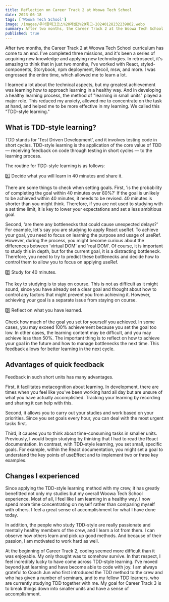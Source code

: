 ```yaml
---
title: Reflection on Career Track 2 at Woowa Tech School
date: 2023-06-18
tags: ['Woowa Tech School']
image: /images/우아한테크코스%20레벨2%20회고-20240128232239862.webp
summary: After two months, the Career Track 2 at the Woowa Tech School curriculum has come to an end. I've completed three missions, and it's been a series of acquiring new knowledge and applying new technologies. It's amazing to think that in just two months, I've worked with React, styled-components, Storybook, NPM deployment, Recoil, msw, and more.
published: true
---
```


After two months, the Career Track 2 at Woowa Tech School curriculum has come to an end. I've completed three missions, and it's been a series of acquiring new knowledge and applying new technologies. In retrospect, it's amazing to think that in just two months, I've worked with React, styled-components, Storybook, npm deployment, Recoil, msw, and more. I was engrossed the entire time, which allowed me to learn a lot.

I learned a lot about the technical aspects, but my greatest achievement was learning how to approach learning in a healthy way. And in developing a healthy learning process, the method of "learning in small units" played a major role. This reduced my anxiety, allowed me to concentrate on the task at hand, and helped me to be more effective in my learning. We called this "TDD-style learning."

## What is TDD-style learning?

TDD stands for 'Test Driven Development', and it involves testing code in short cycles. TDD-style learning is the application of the core value of TDD — receiving feedback on code through testing in short cycles — to the learning process.

The routine for TDD-style learning is as follows:

1️⃣ Decide what you will learn in 40 minutes and share it.

There are some things to check when setting goals. First, 'is the probability of completing the goal within 40 minutes over 80%?' If the goal is unlikely to be achieved within 40 minutes, it needs to be revised. 40 minutes is shorter than you might think. Therefore, if you are not used to studying with a set time limit, it is key to lower your expectations and set a less ambitious goal.

Second, 'are there any bottlenecks that could cause unexpected delays?' For example, let's say you are studying to apply React useRef. To achieve your goal, you need to focus on learning the purpose and usage of useRef. However, during the process, you might become curious about the differences between 'virtual DOM' and 'real DOM'. Of course, it is important to study this in depth, but for the current goal, it is a distracting bottleneck. Therefore, you need to try to predict these bottlenecks and decide how to control them to allow you to focus on applying useRef.

2️⃣ Study for 40 minutes.

The key to studying is to stay on course. This is not as difficult as it might sound, since you have already set a clear goal and thought about how to control any factors that might prevent you from achieving it. However, achieving your goal is a separate issue from staying on course.

3️⃣ Reflect on what you have learned.

Check how much of the goal you set for yourself you achieved. In some cases, you may exceed 100% achievement because you set the goal too low. In other cases, the learning content may be difficult, and you may achieve less than 50%. The important thing is to reflect on how to achieve your goal in the future and how to manage bottlenecks the next time. This feedback allows for better learning in the next cycle.

## Advantages of quick feedback

Feedback in such short units has many advantages.

First, it facilitates metacognition about learning. In development, there are times when you feel like you've been working hard all day but are unsure of what you have actually accomplished. Tracking your learning by recording and sharing it can help with this.

Second, it allows you to carry out your studies and work based on your priorities. Since you set goals every hour, you can deal with the most urgent tasks first.

Third, it causes you to think about time-consuming tasks in smaller units. Previously, I would begin studying by thinking that I had to read the React documentation. In contrast, with TDD-style learning, you set small, specific goals. For example, within the React documentation, you might set a goal to understand the key points of useEffect and to implement two or three key examples.

## Changes I experienced

Since applying the TDD-style learning method with my crew, it has greatly benefitted not only my studies but my overall Woowa Tech School experience. Most of all, I feel like I am learning in a healthy way. I now spend more time concentrating on myself rather than comparing myself with others. I feel a great sense of accomplishment for what I have done today.

In addition, the people who study TDD-style are really passionate and mentally healthy members of the crew, and I learn a lot from them. I can observe how others learn and pick up good methods. And because of their passion, I am motivated to work hard as well.

At the beginning of Career Track 2, coding seemed more difficult than it was enjoyable. My only thought was to somehow survive. In that respect, I feel incredibly lucky to have come across TDD-style learning. I've moved beyond just learning and have become able to code with joy. I am always grateful to Coach Jun who first introduced the TDD method to the crew and who has given a number of seminars, and to my fellow TDD learners, who are currently studying TDD together with me. My goal for Career Track 3 is to break things down into smaller units and have a sense of accomplishment.